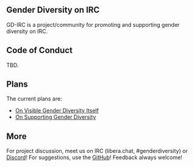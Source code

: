## Gender Diversity on IRC

GD-IRC is a project/community for promoting and supporting gender diversity on IRC.

## Code of Conduct

TBD.

## Plans

The current plans are:

- [On Visible Gender Diversity Itself](./gender-spec.md)
- [On Supporting Gender Diversity](./gender-enthusiasts.md)

## More

For project discussion, meet us on IRC (libera.chat, #genderdiversity) or [Discord](https://discord.gg/taZy7SRHWa)! For suggestions, use the [GitHub](https://github.com/gd-irc/gd-irc.github.io)! Feedback always welcome!
